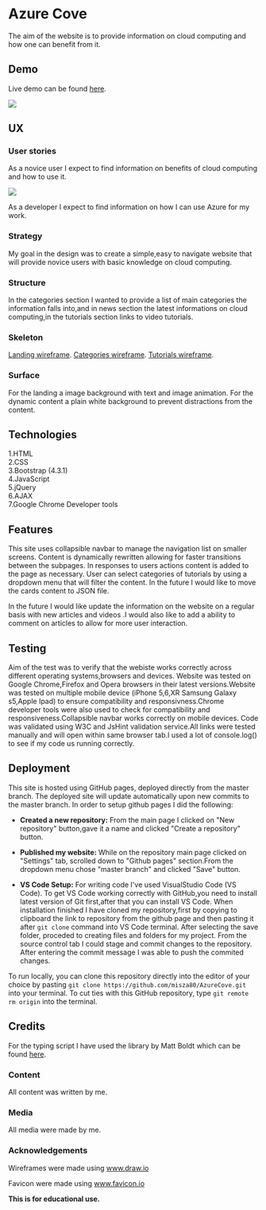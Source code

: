 # Azure Cove

The aim of the website is to provide information on cloud computing and how one can benefit from it.

## Demo

Live demo can be found [here](https://misza80.github.io/AzureCove/).

![](https://github.com/misza80/AzureCove/blob/master/assets/images/thumbnail1.png)

## UX

### User stories

As a novice user I expect to find information on benefits of cloud computing and how to use it.

![](https://github.com/misza80/AzureCOve/blob/master/images/screenshot.png)

As a developer I expect to find information on how I can use Azure for my work.

### Strategy

My goal in the design was to create a simple,easy to navigate website that will provide novice users with basic knowledge on cloud computing.

### Structure

In the categories section I wanted to provide a list of main categories the information falls into,and in news section the latest informations on cloud computing,in the tutorials section links to video tutorials.

### Skeleton

[Landing wireframe](https://github.com/misza80/AzureCove/blob/master/wireframes/main.jpg).
[Categories wireframe](https://github.com/misza80/AzureCove/blob/master/wireframes/categories.jpg).
[Tutorials wireframe](https://github.com/misza80/AzureCove/blob/master/wireframes/tutorials.jpg).

### Surface

For the landing a image background with text and image animation.
For the dynamic content a plain white background to prevent distractions from the content.

## Technologies

1.HTML\
2.CSS\
3.Bootstrap (4.3.1)\
4.JavaScript\
5.jQuery\
6.AJAX\
7.Google Chrome Developer tools

## Features

This site uses collapsible navbar to manage the navigation list on smaller screens.
Content is dynamically rewritten allowing for faster transitions between the subpages.
In responses to users actions content is added to the page as necessary.
User can select categories of tutorials by using a dropdown menu that will filter the content.
In the future I would like to move the cards content to JSON file.

In the future I would like update the information on the website on a regular basis with new articles and videos .I would also like to add a ability to comment on articles to allow for more user interaction.

## Testing

Aim of the test was to verify that the webiste works correctly across different operating systems,browsers and devices.
Website was tested on Google Chrome,Firefox and Opera browsers in their latest versions.Website was tested on multiple mobile device (iPhone 5,6,XR Samsung Galaxy s5,Apple Ipad) to ensure compatibility and responsivness.Chrome developer tools were also used to check for compatibility and responsiveness.Collapsible navbar works correctly on mobile devices. Code was validated using W3C and JsHint validation service.All links were tested manually and will open within same browser tab.I used a lot of console.log() to see if my code us running correctly.

## Deployment

This site is hosted using GitHub pages, deployed directly from the master branch. The deployed site will update automatically upon new commits to the master branch.
In order to setup github pages I did the following:

- **Created a new repository:**
  From the main page I clicked on "New repository" button,gave it a name and clicked "Create a repository" button.

- **Published my website:**
  While on the repository main page clicked on "Settings" tab, scrolled down to "Github pages" section.From the dropdown menu chose "master branch" and clicked "Save" button.

- **VS Code Setup:**
  For writing code I've used VisualStudio Code (VS Code).
  To get VS Code working correctly with GitHub,you need to install latest version of Git first,after that you can install VS Code.
  When installation finished I have cloned my repository,first by copying to clipboard the link to repository from the github page and then pasting it after `git clone` command into VS Code terminal.
  After selecting the save folder, proceded to creating files and folders for my project.
  From the source control tab I could stage and commit changes to the repository.
  After entering the commit message I was able to push the commited changes.

To run locally, you can clone this repository directly into the editor of your choice by pasting `git clone https://github.com/misza80/AzureCove.git` into your terminal. To cut ties with this GitHub repository, type `git remote rm origin` into the terminal.

## Credits

For the typing script I have used the library by Matt Boldt which can be found [here](https://github.com/mattboldt/typed.js/).

### Content

All content was written by me.

### Media

All media were made by me.

### Acknowledgements

Wireframes were made using www.draw.io

Favicon were made using www.favicon.io

**This is for educational use.**
